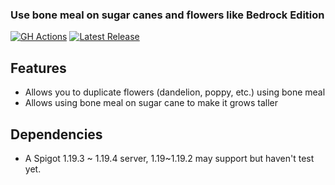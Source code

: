 <!--
![cover](https://raw.githubusercontent.com/XiaMoZhiShi/FeatherMorph/1.19.4/assets/cover.png)
-->

<p align="center">

<h3> Use bone meal on sugar canes and flowers like Bedrock Edition </h3>

 [![GH Actions](https://github.com/MATRIX-feather/bonemeal/actions/workflows/build.yml/badge.svg)](https://github.com/MATRIX-feather/bonemeal/actions)
 [![Latest Release](https://img.shields.io/github/release/MATRIX-feather/bonemeal.svg)](https://github.com/MATRIX-feather/bonemeal/releases/latest)

</p>

## Features
- Allows you to duplicate flowers (dandelion, poppy, etc.) using bone meal
- Allows using bone meal on sugar cane to make it grows taller

## Dependencies
* A Spigot 1.19.3 ~ 1.19.4 server, 1.19~1.19.2 may support but haven't test yet.

<!--
## bStats
[![bStats](https://bstats.org/signatures/bukkit/FeatherMorph.svg)](https://bstats.org/plugin/bukkit/FeatherMorph/18062)
-->
